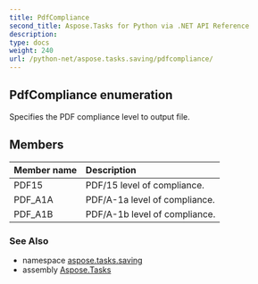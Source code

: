```yaml
---
title: PdfCompliance
second_title: Aspose.Tasks for Python via .NET API Reference
description: 
type: docs
weight: 240
url: /python-net/aspose.tasks.saving/pdfcompliance/
---
```


## PdfCompliance enumeration

Specifies the PDF compliance level to output file.

## Members
| Member name | Description |
| :- | :- |
|PDF15|PDF/15 level of compliance.|
|PDF_A1A|PDF/A-1a level of compliance.|
|PDF_A1B|PDF/A-1b level of compliance.|

### See Also

* namespace [aspose.tasks.saving](/tasks/python-net/aspose.tasks.saving/)
* assembly [Aspose.Tasks](/tasks/python-net/)

